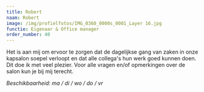 ```yaml
---
title: Robert
naam: Robert
image: /img/profielfotos/IMG_0360_0000s_0001_Layer 16.jpg
functie: Eigenaar & Office manager
order_number: 40
---
```



Het is aan mij om ervoor te zorgen dat de dagelijkse gang van zaken in onze kapsalon soepel verloopt en dat alle collega's hun werk goed kunnen doen. Dit doe ik met veel plezier. Voor alle vragen en/of opmerkingen over de salon kun je bij mij terecht.

*Beschikbaarheid: ma / di / wo / do / vr*